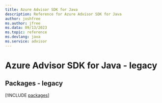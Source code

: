 ```yaml
---
title: Azure Advisor SDK for Java
description: Reference for Azure Advisor SDK for Java
author: joshfree
ms.author: jfree
ms.data: 09/13/2023
ms.topic: reference
ms.devlang: java
ms.service: advisor
---
```

# Azure Advisor SDK for Java - legacy
## Packages - legacy
[!INCLUDE [packages](advisor-index.md)]